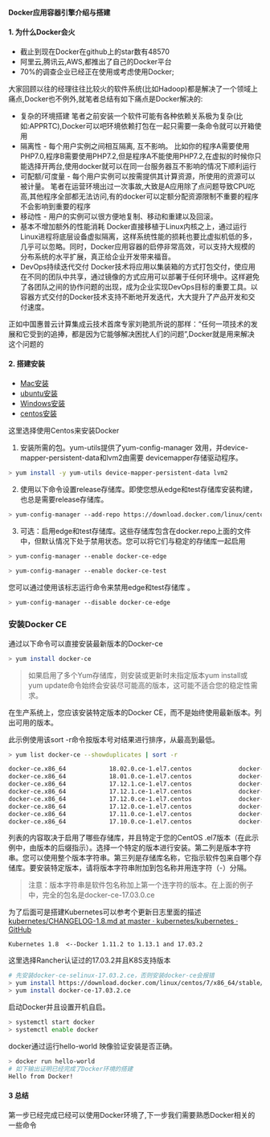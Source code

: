#### Docker应用容器引擎介绍与搭建

#### 1. 为什么Docker会火
- 截止到现在Docker在github上的star数有48570
- 阿里云,腾讯云,AWS,都推出了自己的Docker平台
- 70%的调查企业已经正在使用或考虑使用Docker;

大家回顾以往的经理往往比较火的软件系统(比如Hadoop)都是解决了一个领域上痛点,Docker也不例外,就笔者总结有如下痛点是Docker解决的:

- 复杂的环境搭建
笔者之前安装一个软件可能有各种依赖关系极为复杂(比如:APPRTC),Docker可以吧环境依赖打包在一起只需要一条命令就可以开箱使用
- 隔离性 - 每个用户实例之间相互隔离, 互不影响。
比如你的程序A需要使用PHP7.0,程序B需要使用PHP7.2,但是程序A不能使用PHP7.2,在虚拟的时候你只能选择开两台,使用docker就可以在同一台服务器互不影响的情况下顺利运行
- 可配额/可度量 - 每个用户实例可以按需提供其计算资源，所使用的资源可以被计量。
笔者在运营环境出过一次事故,大致是A应用除了点问题导致CPU吃高,其他程序全部都无法访问,有的docker可以定额分配资源限制不重要的程序不会影响到重要的程序
- 移动性 - 用户的实例可以很方便地复制、移动和重建以及回滚。
- 基本不增加额外的性能消耗
Docker直接移植于Linux内核之上，通过运行Linux进程将底层设备虚拟隔离，这样系统性能的损耗也要比虚拟机低的多，几乎可以忽略。同时，Docker应用容器的启停非常高效，可以支持大规模的分布系统的水平扩展，真正给企业开发带来福音。
- DevOps持续迭代交付
Docker技术将应用以集装箱的方式打包交付，使应用在不同的团队中共享，通过镜像的方式应用可以部署于任何环境中。这样避免了各团队之间的协作问题的出现，成为企业实现DevOps目标的重要工具。以容器方式交付的Docker技术支持不断地开发迭代，大大提升了产品开发和交付速度。

正如中国惠普云计算集成云技术首席专家刘艳凯所说的那样：“任何一项技术的发展和它受到的追捧，都是因为它能够解决困扰人们的问题”,Docker就是用来解决这个问题的

#### 2. 搭建安装

* [Mac安装](https://docs.docker.com/docker-for-mac/install/)
* [ubuntu安装](https://docs.docker.com/install/linux/docker-ce/ubuntu/)
* [Windows安装](https://docs.docker.com/docker-for-windows/install/)
* [centos安装](https://docs.docker.com/install/linux/docker-ce/centos/)

这里选择使用Centos来安装Docker

1. 安装所需的包。yum-utils提供了yum-config-manager 效用，并device-mapper-persistent-data和lvm2由需要 devicemapper存储驱动程序。

```bash
> yum install -y yum-utils device-mapper-persistent-data lvm2
```

2. 使用以下命令设置release存储库。即使您想从edge和test存储库安装构建，也总是需要release存储库。

```bash
> yum-config-manager --add-repo https://download.docker.com/linux/centos/docker-ce.repo
```

3. 可选：启用edge和test存储库。这些存储库包含在docker.repo上面的文件中，但默认情况下处于禁用状态。您可以将它们与稳定的存储库一起启用

```bash
> yum-config-manager --enable docker-ce-edge
```

```bash
> yum-config-manager --enable docker-ce-test
```

您可以通过使用该标志运行命令来禁用edge和test存储库 。
```bash
> yum-config-manager --disable docker-ce-edge
```

### 安装Docker CE

通过以下命令可以直接安装最新版本的Docker-ce

```bash
> yum install docker-ce
```

> 如果启用了多个Yum存储库，则安装或更新时未指定版本yum install或 yum update命令始终会安装尽可能高的版本，这可能不适合您的稳定性需求。  

在生产系统上，您应该安装特定版本的Docker CE，而不是始终使用最新版本。列出可用的版本。

此示例使用该sort -r命令按版本号对结果进行排序，从最高到最低。
```bash
> yum list docker-ce --showduplicates | sort -r

docker-ce.x86_64            18.02.0.ce-1.el7.centos             docker-ce-edge  
docker-ce.x86_64            18.01.0.ce-1.el7.centos             docker-ce-edge  
docker-ce.x86_64            17.12.1.ce-1.el7.centos             docker-ce-stable
docker-ce.x86_64            17.12.1.ce-1.el7.centos             docker-ce-edge  
docker-ce.x86_64            17.12.0.ce-1.el7.centos             docker-ce-stable
docker-ce.x86_64            17.12.0.ce-1.el7.centos             docker-ce-edge  
docker-ce.x86_64            17.11.0.ce-1.el7.centos             docker-ce-edge  
docker-ce.x86_64            17.10.0.ce-1.el7.centos             docker-ce-edge  
```

列表的内容取决于启用了哪些存储库，并且特定于您的CentOS .el7版本（在此示例中，由版本的后缀指示）。选择一个特定的版本进行安装。第二列是版本字符串。您可以使用整个版本字符串。第三列是存储库名称，它指示软件包来自哪个存储库。要安装特定版本，请将版本字符串附加到包名称并用连字符（-）分隔。

> 注意：版本字符串是软件包名称加上第一个连字符的版本。在上面的例子中，完全的包名是docker-ce-17.03.0.ce  

为了后面可是搭建Kubernetes可以参考个更新日志里面的描述[kubernetes/CHANGELOG-1.8.md at master · kubernetes/kubernetes · GitHub](https://github.com/kubernetes/kubernetes/blob/master/CHANGELOG-1.8.md#v1810)

```
Kubernetes 1.8  <--Docker 1.11.2 to 1.13.1 and 17.03.2
```

这里选择Rancher认证过的17.03.2并且K8S支持版本

```bash
# 先安装docker-ce-selinux-17.03.2.ce，否则安装docker-ce会报错
> yum install https://download.docker.com/linux/centos/7/x86_64/stable/Packages/docker-ce-selinux-17.03.2.ce-1.el7.centos.noarch.rpm 
> yum install docker-ce-17.03.2.ce
```

启动Docker并且设置开机自启。

```bash
> systemctl start docker
> systemctl enable docker
```

docker通过运行hello-world 映像验证安装是否正确。

```bash
> docker run hello-world
# 如下输出证明已经完成了Docker环境的搭建
Hello from Docker!
```

#### 3 总结
第一步已经完成已经可以使用Docker环境了,下一步我们需要熟悉Docker相关的一些命令




